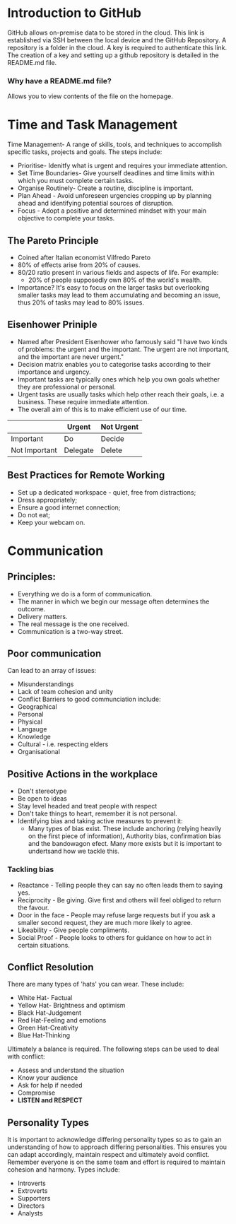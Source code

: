 # Introduction to GitHub
GitHub allows on-premise data to be stored in the cloud. This link is established via SSH between the local device and the GitHub Repository.
A repository is a folder in the cloud. A key is required to authenticate this link. The creation of a key and setting up a github repository is detailed in the README.md file.
### Why have a README.md file?
Allows you to view contents of the file on the homepage.


# Time and Task Management
Time Management- A range of skills, tools, and techniques to accomplish specific tasks, projects and goals.
The steps include:
* Prioritise- Idenitfy what is urgent and requires your immediate attention. 
* Set Time Boundaries- Give yourself deadlines and time limits within which you must complete certain tasks.
* Organise Routinely- Create a routine, discipline is important. 
* Plan Ahead - Avoid unforeseen urgencies cropping up by planning ahead and identifying potential sources of disruption. 
* Focus - Adopt a positive and determined mindset with your main objective to complete your tasks.

## The Pareto Principle
* Coined after Italian economist Vilfredo Pareto
* 80% of effects arise from 20% of causes. 
* 80/20 ratio present in various fields and aspects of life. For example:
  * 20% of people supposedly own 80% of the world's wealth.
* Importance? It's easy to focus on the larger tasks but overlooking smaller tasks may lead to them accumulating and becoming an issue, thus 20% of tasks may lead to 80% issues.

## Eisenhower Priniple 
* Named after President Eisenhower who famously said "I have two kinds of problems: the urgent and the important. The urgent are not important, and the important are never urgent."
* Decision matrix enables you to categorise tasks according to their importance and urgency. 
* Important tasks are typically ones which help you own goals whether they are professional or personal.
* Urgent tasks are usually tasks which help other reach their goals, i.e. a business. These require immediate attention.
* The overall aim of this is to make efficient use of our time. 

|             |Urgent   |Not Urgent   |
|-------------|---------|-------------|
|Important    |Do       |Decide       |
|Not Important|Delegate |Delete       |


## Best Practices for Remote Working
* Set up a dedicated workspace - quiet, free from distractions;
* Dress appropriately;
* Ensure a good internet connection;
* Do not eat;
* Keep your webcam on.

# Communication 

## Principles:
* Everything we do is a form of communication. 
* The manner in which we begin our message often determines the outcome.
* Delivery matters.
* The real message is the one received.
* Communication is a two-way street.

## Poor communication
Can lead to an array of issues:
* Misunderstandings
* Lack of team cohesion and unity
* Conflict 
Barriers to good communciation include:
* Geographical
* Personal 
* Physical
* Langauge
* Knowledge 
* Cultural - i.e. respecting elders 
* Organisational

## Positive Actions in the workplace
* Don't stereotype
* Be open to ideas
* Stay level headed and treat people with respect
* Don't take things to heart, remember it is not personal.
* Identifying bias and taking active measures to prevent it:
  * Many types of bias exist. These include anchoring (relying heavily on the first piece of information), Authority bias, confirmation bias and the bandowagon efect. Many more exists but it is important to undertsand how we tackle this.
### Tackling bias
* Reactance - Telling people they can say no often leads them to saying yes.
* Reciprocity - Be giving. Give first and others will feel obliged to return the favour.
* Door in the face - People may refuse large requests but if you ask a smaller second request, they are much more likely to agree. 
* Likeability - Give people compliments.
* Social Proof - People looks to others for guidance on how to act in certain situations. 

## Conflict Resolution
There are many types of 'hats' you can wear. These include:
* White Hat- Factual
* Yellow Hat- Brightness and optimism
* Black Hat-Judgement
* Red Hat-Feeling and emotions
* Green Hat-Creativity
* Blue Hat-Thinking

Ultimately a balance is required. The following steps can be used to deal with conflict:
* Assess and understand the situation 
* Know your audience
* Ask for help if needed
* Compromise
* **LISTEN and RESPECT**

## Personality Types
It is important to acknowledge differing personality types so as to gain an understanding of how to approach differing personalities. This ensures you can adapt accordingly, maintain respect and ultimately avoid conflict. Remember everyone is on the same team and effort is required to maintain cohesion and harmony.
Types include:
* Introverts
* Extroverts
* Supporters
* Directors
* Analysts

